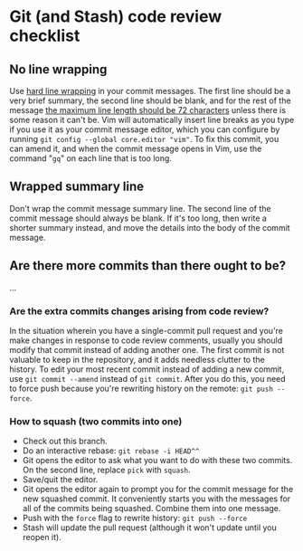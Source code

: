 # Git (and Stash) code review checklist

## No line wrapping

Use [hard line wrapping](http://stopwritingramblingcommitmessages.com/) in your commit messages. The first line should be a very brief summary, the second line should be blank, and for the rest of the message [the maximum line length should be 72 characters](http://tbaggery.com/2008/04/19/a-note-about-git-commit-messages.html) unless there is some reason it can't be. Vim will automatically insert line breaks as you type if you use it as your commit message editor, which you can configure by running `git config --global core.editor "vim"`. To fix this commit, you can amend it, and when the commit message opens in Vim, use the command "`gq`" on each line that is too long.

## Wrapped summary line

Don't wrap the commit message summary line. The second line of the commit message should always be blank. If it's too long, then write a shorter summary instead, and move the details into the body of the commit message.

## Are there more commits than there ought to be?

...

### Are the extra commits changes arising from code review?

In the situation wherein you have a single-commit pull request and you're make changes in response to code review comments, usually you should modify that commit instead of adding another one. The first commit is not valuable to keep in the repository, and it adds needless clutter to the history. To edit your most recent commit instead of adding a new commit, use `git commit --amend` instead of `git commit`. After you do this, you need to force push because you're rewriting history on the remote: `git push --force`.

### How to squash (two commits into one)

* Check out this branch.
* Do an interactive rebase: `git rebase -i HEAD^^`
* Git opens the editor to ask what you want to do with these two commits. On the second line, replace `pick` with `squash`.
* Save/quit the editor.
* Git opens the editor again to prompt you for the commit message for the new squashed commit. It conveniently starts you with the messages for all of the commits being squashed. Combine them into one message.
* Push with the `force` flag to rewrite history: `git push --force`
* Stash will update the pull request (although it won't update until you reopen it).
